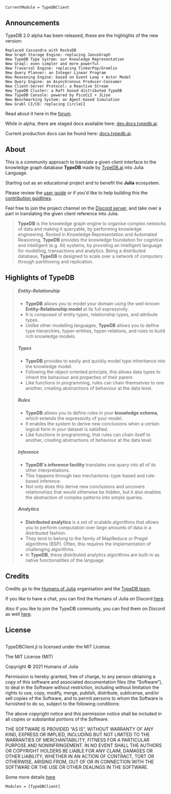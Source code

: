 ```@meta
CurrentModule = TypeDBClient
```
## Announcements

TypeDB 2.0 alpha has been released, these are the highlights of the new version:

    Replaced Cassandra with RocksDB
    New Graph Storage Engine: replacing JanusGraph
    New TypeDB Type System: our Knowledge Representation
    New Graql: even simpler and more powerful
    New Traversal Engine: replacing TinkerPop/Gremlin
    New Query Planner: an Integer Linear Program
    New Reasoning Engine: based on Event Loop + Actor Model
    New Query Engine: an Asynchronous Producer-Consumer
    New Client-Server Protocol: a Reactive Stream
    New TypeDB Cluster: a Raft based distributed TypeDB
    New TypeDB Console: powered by PicoCLI + JLine
    New Benchmarking System: an Agent-based Simulation
    New Grabl CI/CD: replacing CircleCI

Read about it here in the [forum](https://discuss.typedb.ai/t/typedb-2-0-alpha-best-practices-in-distributed-systems-and-computer-science/2307).

While in alpha, there are staged docs available here: [dev.docs.typedb.ai](https://dev.docs.typedb.ai/docs/general/quickstart).

Current production docs can be found here: [docs.typedb.ai](https://docs.typedb.ai/docs/general/quickstart).
## About

This is a community approach to translate a given client interface to the knowledge graph database **TypeDB** made by [TypeDB.ai](https://typedb.ai/) into Julia Language.

Starting out as an educational project and to benefit the **Julia** ecosystem.

Please review the [user guide](http://0.0.0.0/guide.html) or if you'd like to help building this the [contribution guidlines](http://0.0.0.0/contributing.html).

Feel free to join the project channel on the [Discord server](https://discord.gg/NSYrYZQRyv), and take over a part in translating the given client reference into Julia.

> **TypeDB** is the knowledge graph engine to organise complex networks of data and making it queryable, by performing knowledge engineering. 
> Rooted in Knowledge Representation and Automated Reasoning, **TypeDB** provides the knowledge foundation for cognitive and intelligent (e.g. AI) systems, by providing an intelligent language for modelling,
> transactions and analytics. Being a distributed database, **TypeDB** is designed to scale over a network of computers through partitioning and replication.

## Highlights of TypeDB

> ##### Entity-Relationship #####
> - **TypeDB** allows you to model your domain using the well-known **Entity-Relationship model** at its full expressivity. 
> - It is composed of entity types, relationship types, and attribute types.
> - Unlike other modelling languages, **TypeDB** allows you to define type hierarchies, hyper-entities, hyper-relations, and rules to build rich knowledge models.   
>
> ##### Types #####
> - **TypeDB** provides to easily and quickly model type inheritance into the knowledge model. 
> - Following the object-oriented principle, this allows data types to inherit the behaviour and properties of their parent.
> - Like functions in programming, rules can chain themselves to one another, creating abstractions of behaviour at the data level.   
>
> ##### Rules #####
> - **TypeDB** allows you to define rules in your **knowledge schema**, which extends the expressivity of your model. 
> - It enables the system to derive new conclusions when a certain logical form in your dataset is satisfied.
> - Like functions in programming, that rules can chain itself to another, creating abstractions of behaviour at the data level.   
>
> ##### Inference #####
> - **TypeDB's inference facility** translates one query into all of its other interpretations. 
> - This happens through two mechanisms: type-based and rule-based inference.
> - Not only does this derive new conclusions and uncovers relationships that would otherwise be hidden, but it also enables the abstraction of complex patterns into simple queries.   
>
> ##### Analytics #####
> - **Distributed analytics** is a set of scalable algorithms that allows you to perform computation over large amounts of data in a distributed fashion. 
> - They tend to belong to the family of MapReduce or Pregel algorithms (BSP). Often, this requires the implementation of challenging algorithms.
> - In **TypeDB**, these distributed analytics algorithms are built-in as native functionalities of the language.   


## Credits

Credits go to the [Humans of Julia](https://github.com/Humans-of-Julia) organisation and the [TypeDB team](https://typedb.ai/). 

If you like to have a chat, you can find the Humans of Julia on Discord [here](https://discord.gg/NSYrYZQRyv).

Also if you like to join the TypeDB community, you can find them on Discord as well [here](https://discord.gg/HBJXnzRgmx).

## License

```@index
```
TypeDBClient.jl is licensed under the MIT License.

 The MIT License (MIT)

Copyright © 2021 Humans of Julia

Permission is hereby granted, free of charge, to any person obtaining a copy of this software and associated documentation files (the “Software”), to deal in the Software without restriction, including without limitation the rights to use, copy, modify, merge, publish, distribute, sublicense, and/or sell copies of the Software, and to permit persons to whom the Software is furnished to do so, subject to the following conditions:

The above copyright notice and this permission notice shall be included in all copies or substantial portions of the Software.

THE SOFTWARE IS PROVIDED “AS IS”, WITHOUT WARRANTY OF ANY KIND, EXPRESS OR IMPLIED, INCLUDING BUT NOT LIMITED TO THE WARRANTIES OF MERCHANTABILITY, FITNESS FOR A PARTICULAR PURPOSE AND NONINFRINGEMENT. IN NO EVENT SHALL THE AUTHORS OR COPYRIGHT HOLDERS BE LIABLE FOR ANY CLAIM, DAMAGES OR OTHER LIABILITY, WHETHER IN AN ACTION OF CONTRACT, TORT OR OTHERWISE, ARISING FROM, OUT OF OR IN CONNECTION WITH THE SOFTWARE OR THE USE OR OTHER DEALINGS IN THE SOFTWARE.

Some more details [here](https://github.com/Humans-of-Julia/TypeDBClient.jl/blob/dev/LICENSE)

```@autodocs
Modules = [TypeDBClient]
```
